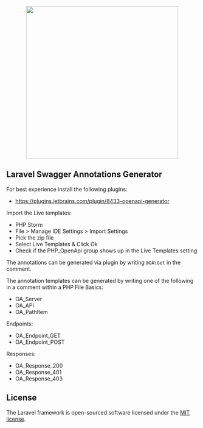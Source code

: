 <p align="center"><a href="https://laravel.com" target="_blank"><img src="https://raw.githubusercontent.com/laravel/art/master/logo-lockup/5%20SVG/2%20CMYK/1%20Full%20Color/laravel-logolockup-cmyk-red.svg" width="400"></a></p>

## Laravel Swagger Annotations Generator

For best experience install the following plugins:
* https://plugins.jetbrains.com/plugin/8433-openapi-generator

Import the Live templates:
* PHP Storm
* File > Manage IDE Settings > Import Settings
* Pick the zip file 
* Select Live Templates & Click Ok
* Check if the PHP_OpenApi group shows up in the Live Templates setting

The annotations can be generated via plugin by writing `@OA\Get` in the comment.

The annotation templates can be generated by writing one of the following in a comment within a PHP File
Basics:
* OA_Server
* OA_API
* OA_PathItem

Endpoints:
* OA_Endpoint_GET
* OA_Endpoint_POST

Responses:
* OA_Response_200
* OA_Response_401
* OA_Response_403

## License

The Laravel framework is open-sourced software licensed under the [MIT license](https://opensource.org/licenses/MIT).
